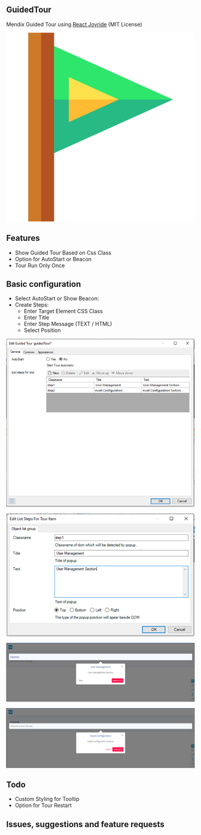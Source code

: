 ## GuidedTour
Mendix Guided Tour using [React Joyride](https://github.com/gilbarbara/react-joyride) (MIT License)

![logo](/assets/logo.png)

## Features
- Show Guided Tour Based on Css Class
- Option for AutoStart or Beacon
- Tour Run Only Once

## Basic configuration

- Select AutoStart or Show Beacon:
-  Create Steps:
    - Enter Target Element CSS Class
    - Enter Title
    - Enter Step Message (TEXT / HTML)
    - Select Position

![config1](/assets/Config1.PNG)

![config2](/assets/Config2.PNG)

![config3](/assets/config3.PNG)

![config4](/assets/config4.PNG)

## Todo
- Custom Styling for Tooltip
- Option for Tour Restart

## Issues, suggestions and feature requests
[](https://github.com/Yogendra0Sharma/GuidedTour/issues)
